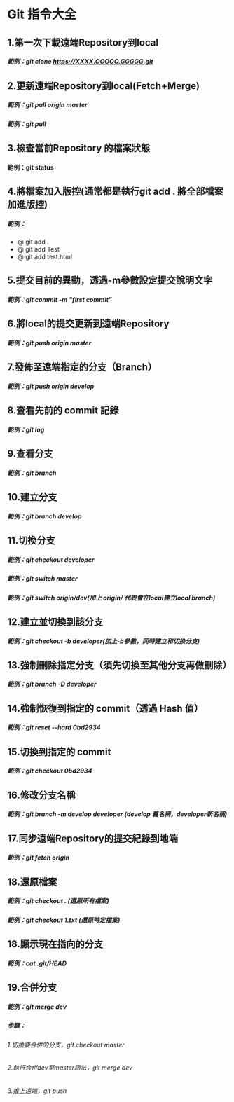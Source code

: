 # Git 指令大全

## 1.第一次下載遠端Repository到local
##### 範例：git clone https://XXXX.OOOOO.GGGGG.git

## 2.更新遠端Repository到local(Fetch+Merge)
##### 範例：git pull origin master
##### 範例：git pull

## 3.檢查當前Repository 的檔案狀態
#### 範例：git status

## 4.將檔案加入版控(通常都是執行git add . 將全部檔案加進版控)
##### 範例：
* @ git add .
* @ git add Test
* @ git add test.html

## 5.提交目前的異動，透過-m參數設定提交說明文字
##### 範例：git commit -m "first commit"

## 6.將local的提交更新到遠端Repository
##### 範例：git push origin master

## 7.發佈至遠端指定的分支（Branch）
##### 範例：git push origin develop

## 8.查看先前的 commit 記錄
##### 範例：git log

## 9.查看分支
##### 範例：git branch

## 10.建立分支
##### 範例：git branch develop

## 11.切換分支
##### 範例：git checkout developer
##### 範例：git switch master
##### 範例：git switch origin/dev(加上 origin/ 代表會在local建立local branch)

## 12.建立並切換到該分支
##### 範例：git checkout -b developer(加上-b參數，同時建立和切換分支)

## 13.強制刪除指定分支（須先切換至其他分支再做刪除）
##### 範例：git branch -D developer

## 14.強制恢復到指定的 commit（透過 Hash 值）
##### 範例：git reset --hard 0bd2934

## 15.切換到指定的 commit
##### 範例：git checkout 0bd2934

## 16.修改分支名稱
##### 範例：git branch -m develop developer (develop 舊名稱，developer新名稱)

## 17.同步遠端Repository的提交紀錄到地端
##### 範例：git fetch origin

## 18.還原檔案
##### 範例：git checkout .  (還原所有檔案)
##### 範例：git checkout 1.txt (還原特定檔案)

## 18.顯示現在指向的分支
##### 範例：cat .git/HEAD

## 19.合併分支
##### 範例：git merge dev
##### 步驟：
###### 1.切換要合併的分支，git checkout master
###### 2.執行合併dev至master語法，git merge dev
###### 3.推上遠端，git push
